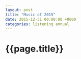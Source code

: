 ```yaml
---
layout: post
title: "Music of 2015"
date: 2015-12-31 00:00:00 +0000
categories: listening annual
---
```


# {{page.title}}
